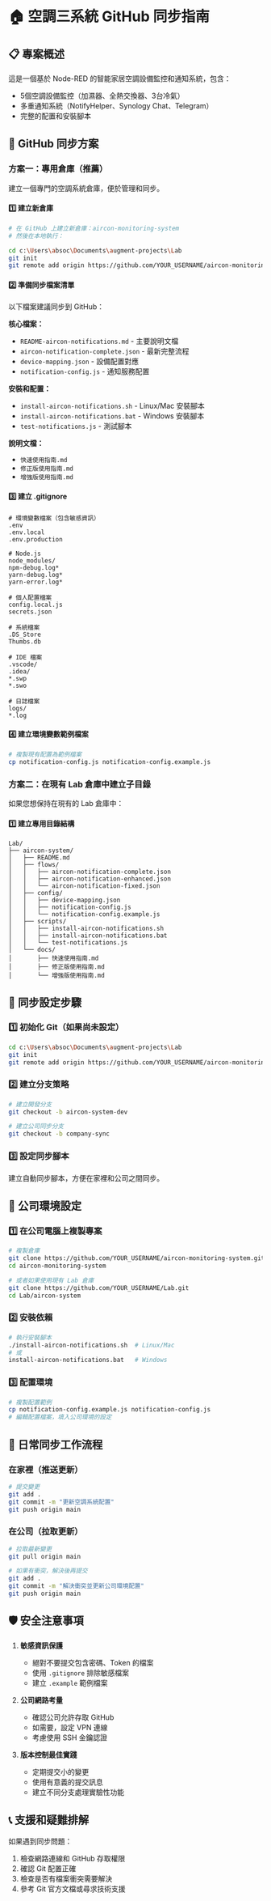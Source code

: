 # 🏠 空調三系統 GitHub 同步指南

## 📋 專案概述
這是一個基於 Node-RED 的智能家居空調設備監控和通知系統，包含：
- 5個空調設備監控（加濕器、全熱交換器、3台冷氣）
- 多重通知系統（NotifyHelper、Synology Chat、Telegram）
- 完整的配置和安裝腳本

## 🚀 GitHub 同步方案

### 方案一：專用倉庫（推薦）
建立一個專門的空調系統倉庫，便於管理和同步。

#### 1️⃣ 建立新倉庫
```bash
# 在 GitHub 上建立新倉庫：aircon-monitoring-system
# 然後在本地執行：

cd c:\Users\absoc\Documents\augment-projects\Lab
git init
git remote add origin https://github.com/YOUR_USERNAME/aircon-monitoring-system.git
```

#### 2️⃣ 準備同步檔案清單
以下檔案建議同步到 GitHub：

**核心檔案：**
- `README-aircon-notifications.md` - 主要說明文檔
- `aircon-notification-complete.json` - 最新完整流程
- `device-mapping.json` - 設備配置對應
- `notification-config.js` - 通知服務配置

**安裝和配置：**
- `install-aircon-notifications.sh` - Linux/Mac 安裝腳本
- `install-aircon-notifications.bat` - Windows 安裝腳本
- `test-notifications.js` - 測試腳本

**說明文檔：**
- `快速使用指南.md`
- `修正版使用指南.md`
- `增強版使用指南.md`

#### 3️⃣ 建立 .gitignore
```gitignore
# 環境變數檔案（包含敏感資訊）
.env
.env.local
.env.production

# Node.js
node_modules/
npm-debug.log*
yarn-debug.log*
yarn-error.log*

# 個人配置檔案
config.local.js
secrets.json

# 系統檔案
.DS_Store
Thumbs.db

# IDE 檔案
.vscode/
.idea/
*.swp
*.swo

# 日誌檔案
logs/
*.log
```

#### 4️⃣ 建立環境變數範例檔案
```bash
# 複製現有配置為範例檔案
cp notification-config.js notification-config.example.js
```

### 方案二：在現有 Lab 倉庫中建立子目錄
如果您想保持在現有的 Lab 倉庫中：

#### 1️⃣ 建立專用目錄結構
```
Lab/
├── aircon-system/
│   ├── README.md
│   ├── flows/
│   │   ├── aircon-notification-complete.json
│   │   ├── aircon-notification-enhanced.json
│   │   └── aircon-notification-fixed.json
│   ├── config/
│   │   ├── device-mapping.json
│   │   ├── notification-config.js
│   │   └── notification-config.example.js
│   ├── scripts/
│   │   ├── install-aircon-notifications.sh
│   │   ├── install-aircon-notifications.bat
│   │   └── test-notifications.js
│   └── docs/
│       ├── 快速使用指南.md
│       ├── 修正版使用指南.md
│       └── 增強版使用指南.md
```

## 🔧 同步設定步驟

### 1️⃣ 初始化 Git（如果尚未設定）
```bash
cd c:\Users\absoc\Documents\augment-projects\Lab
git init
git remote add origin https://github.com/YOUR_USERNAME/aircon-monitoring-system.git
```

### 2️⃣ 建立分支策略
```bash
# 建立開發分支
git checkout -b aircon-system-dev

# 建立公司同步分支
git checkout -b company-sync
```

### 3️⃣ 設定同步腳本
建立自動同步腳本，方便在家裡和公司之間同步。

## 📱 公司環境設定

### 1️⃣ 在公司電腦上複製專案
```bash
# 複製倉庫
git clone https://github.com/YOUR_USERNAME/aircon-monitoring-system.git
cd aircon-monitoring-system

# 或者如果使用現有 Lab 倉庫
git clone https://github.com/YOUR_USERNAME/Lab.git
cd Lab/aircon-system
```

### 2️⃣ 安裝依賴
```bash
# 執行安裝腳本
./install-aircon-notifications.sh  # Linux/Mac
# 或
install-aircon-notifications.bat   # Windows
```

### 3️⃣ 配置環境
```bash
# 複製配置範例
cp notification-config.example.js notification-config.js
# 編輯配置檔案，填入公司環境的設定
```

## 🔄 日常同步工作流程

### 在家裡（推送更新）
```bash
# 提交變更
git add .
git commit -m "更新空調系統配置"
git push origin main
```

### 在公司（拉取更新）
```bash
# 拉取最新變更
git pull origin main

# 如果有衝突，解決後再提交
git add .
git commit -m "解決衝突並更新公司環境配置"
git push origin main
```

## 🛡️ 安全注意事項

1. **敏感資訊保護**
   - 絕對不要提交包含密碼、Token 的檔案
   - 使用 `.gitignore` 排除敏感檔案
   - 建立 `.example` 範例檔案

2. **公司網路考量**
   - 確認公司允許存取 GitHub
   - 如需要，設定 VPN 連線
   - 考慮使用 SSH 金鑰認證

3. **版本控制最佳實踐**
   - 定期提交小的變更
   - 使用有意義的提交訊息
   - 建立不同分支處理實驗性功能

## 📞 支援和疑難排解

如果遇到同步問題：
1. 檢查網路連線和 GitHub 存取權限
2. 確認 Git 配置正確
3. 檢查是否有檔案衝突需要解決
4. 參考 Git 官方文檔或尋求技術支援
